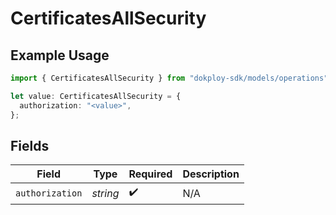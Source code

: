 # CertificatesAllSecurity

## Example Usage

```typescript
import { CertificatesAllSecurity } from "dokploy-sdk/models/operations";

let value: CertificatesAllSecurity = {
  authorization: "<value>",
};
```

## Fields

| Field              | Type               | Required           | Description        |
| ------------------ | ------------------ | ------------------ | ------------------ |
| `authorization`    | *string*           | :heavy_check_mark: | N/A                |